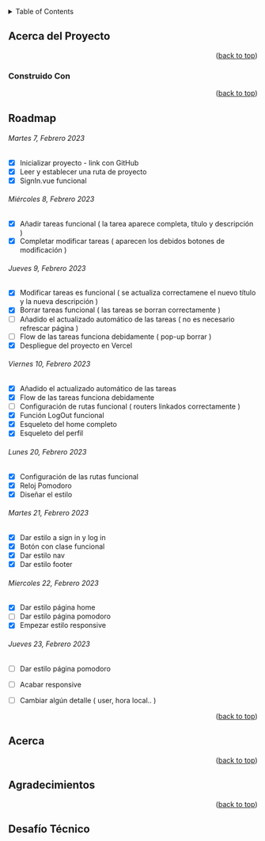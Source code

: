 <!--
Un archivo README.md es un archivo de markdown que contiene información sobre un proyecto. Típicamente se encuentra en el directorio raíz de un proyecto y se utiliza para proporcionar documentación e instrucciones para otros que puedan querer usar o contribuir al proyecto.

Para los desarrolladores, un archivo README.md bien estructurado y bien documentado puede ser beneficioso de varias maneras. Puede ayudar a asegurar que otros puedan entender y usar fácilmente el proyecto, lo que puede conducir a más contribuciones y una comunidad más activa alrededor del proyecto. Además, puede hacer que sea más fácil para los desarrolladores incorporar a nuevos miembros del equipo y para que otros entiendan el propósito y la funcionalidad del proyecto.

Para otros desarrolladores, un archivo README.md bien estructurado y bien documentado puede ser un recurso valioso cuando se trata de entender o usar un proyecto. Puede proporcionar información sobre los objetivos, funcionalidad y cómo usar del proyecto, lo que puede ahorrar tiempo y esfuerzo al tratar de ponerse al día en un nuevo proyecto. Además, un buen README.md también puede proporcionar información sobre cómo contribuir al proyecto y directrices para hacerlo, lo que puede facilitar que otros se involucren y contribuyan al proyecto.

En el caso específico de comenzar en este mundo de desarrollo como desarrollador junior, lo cual todos ustedes, queridos estudiantes caen bajo ella, puede beneficiarse de la siguiente manera:

Tener un archivo README.md bien estructurado y bien documentado también puede ser beneficioso para los nuevos desarrolladores junior que están tratando de entrar en el mercado laboral. El mercado laboral para desarrolladores es altamente competitivo, y tener un portafolio de proyectos bien documentados y fácilmente comprensibles puede diferenciar a un desarrollador junior de otros. Un archivo README.md bien escrito demuestra la habilidad de un desarrollador para comunicar y documentar su trabajo de manera efectiva, lo cual es una habilidad importante en cualquier entorno profesional. Además, tener un portafolio de proyectos bien documentados también puede ayudar a los desarrolladores junior a entender y explicar mejor su propio trabajo, lo cual puede ser beneficioso en entrevistas laborales y otros entornos profesionales. En general, un archivo README.md bien estructurado y bien documentado puede ayudar a los desarrolladores junior a mostrar sus habilidades y destacar en un mercado laboral competitivo.
-->

<!-- Estructura -->
<!--
*** Estoy usando enlaces de estilo "referencia" de markdown para la legibilidad.
*** Los enlaces de referencia están encerrados en corchetes [ ] en lugar de paréntesis ( ).
*** Vea la parte inferior de este documento para la declaración de las variables de referencia
*** https://www.markdownguide.org/basic-syntax/#reference-style-links
-->

<!-- Por favor no borrar este elemeno, ayuda al elemento "back to top" -->

<a name="readme-top"></a>

<!-- TABLE OF CONTENTS -->
<details>
  <summary>Table of Contents</summary>
  <ol>
    <li>
      <a href="#acerca-del-proyecto">Acerca del Proyecto</a>
      <ul>
        <li><a href="#construido-con">Construido Con</a></li>
      </ul>
    </li>
    <li>
    <a href="#roadmap">Roadmap</a>
     <ul>
     <li><a href="#backlog">Back log</a></li>
        <li><a href="#day-one">Martes 7, Febrero 2023</a></li>
        <li><a href="#day-two">Miércoles 8, Febrero 2023</a></li>
        <li><a href="#day-three">Jueves 9, Febrero 2023</a></li>
        <li><a href="#day-four">Viernes 10, Febrero 2023</a></li>
      </ul>
    </li>
    <li><a href="#acerca">Acerca</a></li>
    <li><a href="#agradecimientos">Agradecimientos</a></li>
    <li><a href="#desafío-técnico">Desafío Técnico</a></li>
  </ol>
</details>

<!-- ABOUT THE PROJECT -->

## Acerca del Proyecto




<p align="right">(<a href="#readme-top">back to top</a>)</p>


### Construido Con



<p align="right">(<a href="#readme-top">back to top</a>)</p>

## Roadmap

###### Martes 7, Febrero 2023

- [x] Inicializar proyecto - link con GitHub
- [x] Leer y establecer una ruta de proyecto
- [x] SignIn.vue funcional

###### Miércoles 8, Febrero 2023

- [x] Añadir tareas funcional ( la tarea aparece completa, título y descripción )
- [x] Completar modificar tareas  ( aparecen los debidos botones de modificación )

###### Jueves 9, Febrero 2023

- [x] Modificar tareas es funcional ( se actualiza correctamene el nuevo título y la nueva descripción )
- [x] Borrar tareas funcional ( las tareas se borran correctamente )
- [ ] Añadido el actualizado automático de las tareas ( no es necesario refrescar página )
- [ ] Flow de las tareas funciona debidamente ( pop-up borrar )
- [x] Despliegue del proyecto en Vercel

###### Viernes 10, Febrero 2023

- [x] Añadido el actualizado automático de las tareas
- [x] Flow de las tareas funciona debidamente
- [ ] Configuración de rutas funcional ( routers linkados correctamente )
- [x] Función LogOut funcional
- [x] Esqueleto del home completo
- [x] Esqueleto del perfil

###### Lunes 20, Febrero 2023

- [x] Configuración de las rutas funcional
- [x] Reloj Pomodoro
- [x] Diseñar el estilo

###### Martes 21, Febrero 2023

- [x] Dar estilo a sign in y log in
- [x] Botón con clase funcional
- [x] Dar estilo nav
- [x] Dar estilo footer

###### Miercoles 22, Febrero 2023

- [x] Dar estilo página home
- [ ] Dar estilo página pomodoro
- [x] Empezar estilo responsive

###### Jueves 23, Febrero 2023

- [ ] Dar estilo página pomodoro
- [ ] Acabar responsive
- [ ] Cambiar algún detalle ( user, hora local.. )








<p align="right">(<a href="#readme-top">back to top</a>)</p>

<!-- Acerca de mi -->

## Acerca



<p align="right">(<a href="#readme-top">back to top</a>)</p>

<!-- ACKNOWLEDGMENTS -->

## Agradecimientos



<p align="right">(<a href="#readme-top">back to top</a>)</p>

## Desafío Técnico

